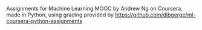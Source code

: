 Assignments for Machine Learning MOOC by Andrew Ng on Coursera, made in Python, using grading provided by https://github.com/dibgerge/ml-coursera-python-assignments
